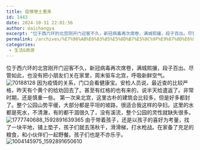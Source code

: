 ```yaml
---
title: 疫情卷土重来
id: 1443
date: 2024-10-31 22:01:56
author: daichangya
excerpt: "位于西六环的北宫刚开门迎客不久，新冠病毒再次席卷，满城熙攘，段子百出。尽管如此，也没有把小朋友们关在家里，周末驱车北宫，呼吸新鲜空气。因为疫情的关系，门口会看健康宝。安检人员说，最近查的比较严格，昨天有个黄个的给劝回去了。甚至有红格的也有来的，说半天给遣返了。非常时期，还是慎重一些。第一次来北宫，这"
permalink: /archives/%E7%96%AB%E6%83%85%E5%8D%B7%E5%9C%9F%E9%87%8D%E6%9D%A5/
categories:
 - 生活&旅游
---
```


位于西六环的北宫刚开门迎客不久，新冠病毒再次席卷，满城熙攘，段子百出。尽管如此，也没有把小朋友们关在家里，周末驱车北宫，呼吸新鲜空气。
![70188128](https://images.jsdiff.com/70188128_1592885994686.jpg)
因为疫情的关系，门口会看健康宝。安检人员说，最近查的比较严格，昨天有个黄个的给劝回去了。甚至有红格的也有来的，说半天给遣返了。非常时期，还是慎重一些。
第一次来北宫，这里古朴的建筑会比较多，但是好多都封了。整个公园山势平缓，大部分都是平坦的坡路，很适合我这样的孕妇。这里的水都是死水，不清澈，有的都干涸很久了，没有溪流，整个公园的灵性就缺失很多。
![1777740688_1592891639365](https://images.jsdiff.com/1777740688_1592891639365_1593078746023.jpg)
由于带着孩子，还是以孩子的喜好为考量，找了一块平地，铺上垫子，孩子们就去荡秋千，滑滑梯，打水枪战。在家备了充足的粮食，和小伙伴们一起野餐。孩子们也是不亦乐乎。
![1004145975_1592891650610](https://images.jsdiff.com/1004145975_1592891650610_1593078550134.jpg)